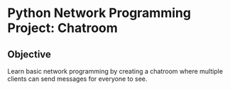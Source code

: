 # Python Network Programming Project: Chatroom

## Objective

Learn basic network programming by creating a chatroom where multiple clients can send messages for everyone to see.

